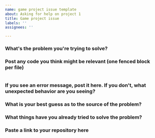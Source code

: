 ```yaml
---
name: game project issue template
about: Asking for help on project 1
title: Game project issue
labels: ''
assignees: ''

---
```


### What's the problem you're trying to solve?


### Post any code you think might be relevant (one fenced block per file)
```

```

### If you see an error message, post it here. If you don't, what unexpected behavior are you seeing?


### What is your best guess as to the source of the problem?


### What things have you already tried to solve the problem?



### Paste a link to your repository here
